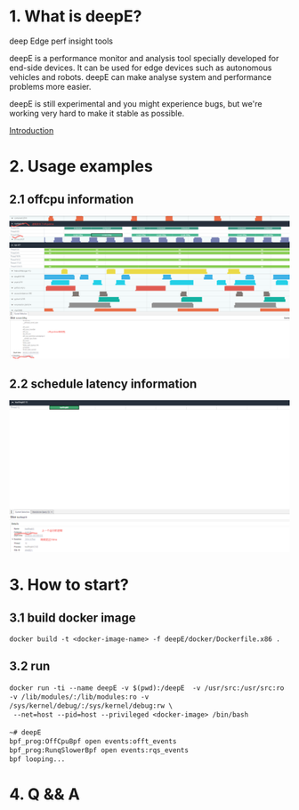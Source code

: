 # 1. What is deepE?

deep Edge perf insight tools

deepE is a performance monitor and analysis tool specially developed for end-side devices. It can be used for edge devices such as autonomous vehicles and robots. deepE can make analyse system and performance problems more easier.

deepE is still experimental and you might experience bugs, but we're working very hard to make it stable as possible.

[Introduction](https://blog.csdn.net/happyAnger6/article/details/139602370?spm=1001.2014.3001.5501)

# 2. Usage examples

## 2.1 offcpu information

![offcpu](https://github.com/happyAnger66/deepE/blob/main/deepE/images/offcputime.png)


## 2.2 schedule latency information

![schedule latency](https://github.com/happyAnger66/deepE/blob/main/deepE/images/runqslower.png)

# 3. How to start?

## 3.1 build docker image

```shell
docker build -t <docker-image-name> -f deepE/docker/Dockerfile.x86 .
```

## 3.2 run

```shell
docker run -ti --name deepE -v $(pwd):/deepE  -v /usr/src:/usr/src:ro  -v /lib/modules/:/lib/modules:ro -v /sys/kernel/debug/:/sys/kernel/debug:rw \
 --net=host --pid=host --privileged <docker-image> /bin/bash

~# deepE
bpf_prog:OffCpuBpf open events:offt_events
bpf_prog:RunqSlowerBpf open events:rqs_events
bpf looping...
```


# 4. Q && A
